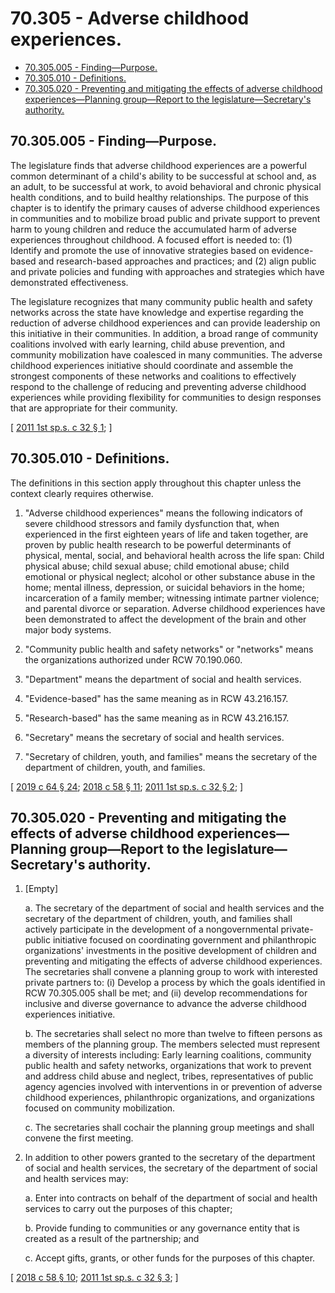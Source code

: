 # 70.305 - Adverse childhood experiences.
* [70.305.005 - Finding—Purpose.](#70305005---findingpurpose)
* [70.305.010 - Definitions.](#70305010---definitions)
* [70.305.020 - Preventing and mitigating the effects of adverse childhood experiences—Planning group—Report to the legislature—Secretary's authority.](#70305020---preventing-and-mitigating-the-effects-of-adverse-childhood-experiencesplanning-groupreport-to-the-legislaturesecretarys-authority)
## 70.305.005 - Finding—Purpose.
The legislature finds that adverse childhood experiences are a powerful common determinant of a child's ability to be successful at school and, as an adult, to be successful at work, to avoid behavioral and chronic physical health conditions, and to build healthy relationships. The purpose of this chapter is to identify the primary causes of adverse childhood experiences in communities and to mobilize broad public and private support to prevent harm to young children and reduce the accumulated harm of adverse experiences throughout childhood. A focused effort is needed to: (1) Identify and promote the use of innovative strategies based on evidence-based and research-based approaches and practices; and (2) align public and private policies and funding with approaches and strategies which have demonstrated effectiveness.

The legislature recognizes that many community public health and safety networks across the state have knowledge and expertise regarding the reduction of adverse childhood experiences and can provide leadership on this initiative in their communities. In addition, a broad range of community coalitions involved with early learning, child abuse prevention, and community mobilization have coalesced in many communities. The adverse childhood experiences initiative should coordinate and assemble the strongest components of these networks and coalitions to effectively respond to the challenge of reducing and preventing adverse childhood experiences while providing flexibility for communities to design responses that are appropriate for their community.

\[ [2011 1st sp.s. c 32 § 1](https://lawfilesext.leg.wa.gov/biennium/2011-12/Pdf/Bills/Session%20Laws/House/1965-S2.SL.pdf?cite=2011%201st%20sp.s.%20c%2032%20§%201); \]

## 70.305.010 - Definitions.
The definitions in this section apply throughout this chapter unless the context clearly requires otherwise.

1. "Adverse childhood experiences" means the following indicators of severe childhood stressors and family dysfunction that, when experienced in the first eighteen years of life and taken together, are proven by public health research to be powerful determinants of physical, mental, social, and behavioral health across the life span: Child physical abuse; child sexual abuse; child emotional abuse; child emotional or physical neglect; alcohol or other substance abuse in the home; mental illness, depression, or suicidal behaviors in the home; incarceration of a family member; witnessing intimate partner violence; and parental divorce or separation. Adverse childhood experiences have been demonstrated to affect the development of the brain and other major body systems.

2. "Community public health and safety networks" or "networks" means the organizations authorized under RCW 70.190.060.

3. "Department" means the department of social and health services.

4. "Evidence-based" has the same meaning as in RCW 43.216.157.

5. "Research-based" has the same meaning as in RCW 43.216.157.

6. "Secretary" means the secretary of social and health services.

7. "Secretary of children, youth, and families" means the secretary of the department of children, youth, and families.

\[ [2019 c 64 § 24](https://lawfilesext.leg.wa.gov/biennium/2019-20/Pdf/Bills/Session%20Laws/House/1091-S.SL.pdf?cite=2019%20c%2064%20§%2024); [2018 c 58 § 11](https://lawfilesext.leg.wa.gov/biennium/2017-18/Pdf/Bills/Session%20Laws/Senate/6287.SL.pdf?cite=2018%20c%2058%20§%2011); [2011 1st sp.s. c 32 § 2](https://lawfilesext.leg.wa.gov/biennium/2011-12/Pdf/Bills/Session%20Laws/House/1965-S2.SL.pdf?cite=2011%201st%20sp.s.%20c%2032%20§%202); \]

## 70.305.020 - Preventing and mitigating the effects of adverse childhood experiences—Planning group—Report to the legislature—Secretary's authority.
1. [Empty]

   a. The secretary of the department of social and health services and the secretary of the department of children, youth, and families shall actively participate in the development of a nongovernmental private-public initiative focused on coordinating government and philanthropic organizations' investments in the positive development of children and preventing and mitigating the effects of adverse childhood experiences. The secretaries shall convene a planning group to work with interested private partners to: (i) Develop a process by which the goals identified in RCW 70.305.005 shall be met; and (ii) develop recommendations for inclusive and diverse governance to advance the adverse childhood experiences initiative.

   b. The secretaries shall select no more than twelve to fifteen persons as members of the planning group. The members selected must represent a diversity of interests including: Early learning coalitions, community public health and safety networks, organizations that work to prevent and address child abuse and neglect, tribes, representatives of public agency agencies involved with interventions in or prevention of adverse childhood experiences, philanthropic organizations, and organizations focused on community mobilization.

   c. The secretaries shall cochair the planning group meetings and shall convene the first meeting.

2. In addition to other powers granted to the secretary of the department of social and health services, the secretary of the department of social and health services may:

   a. Enter into contracts on behalf of the department of social and health services to carry out the purposes of this chapter;

   b. Provide funding to communities or any governance entity that is created as a result of the partnership; and

   c. Accept gifts, grants, or other funds for the purposes of this chapter.

\[ [2018 c 58 § 10](https://lawfilesext.leg.wa.gov/biennium/2017-18/Pdf/Bills/Session%20Laws/Senate/6287.SL.pdf?cite=2018%20c%2058%20§%2010); [2011 1st sp.s. c 32 § 3](https://lawfilesext.leg.wa.gov/biennium/2011-12/Pdf/Bills/Session%20Laws/House/1965-S2.SL.pdf?cite=2011%201st%20sp.s.%20c%2032%20§%203); \]


